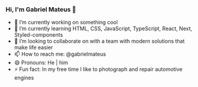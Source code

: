 ### Hi, I'm Gabriel Mateus 👋

- 🔭 I’m currently working on something cool
- 🌱 I’m currently learning HTML, CSS, JavaScript, TypeScript, React, Next, Styled-components
- 👯 I’m looking to collaborate on with a team with modern solutions that make life easier
- 📫 How to reach me: @gabrielmateus
- 😄 Pronouns: He | him 
- ⚡ Fun fact: In my free time I like to photograph and repair automotive engines
